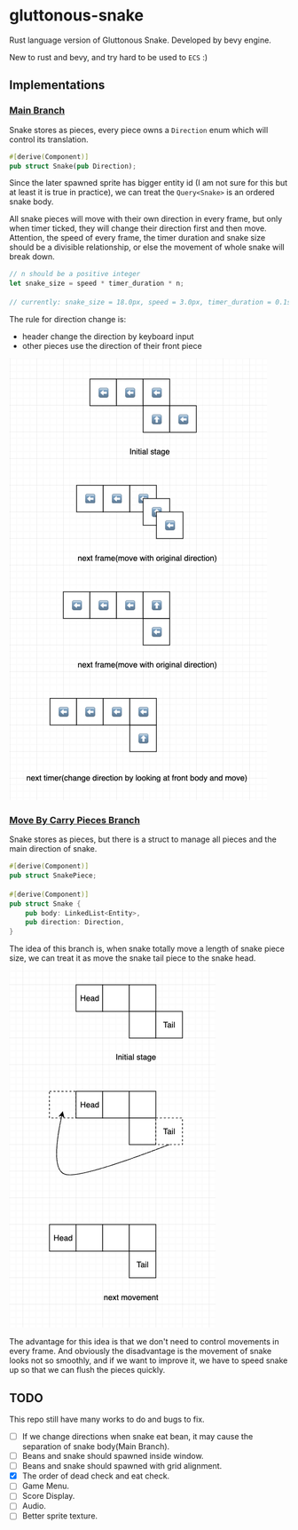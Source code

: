 # gluttonous-snake

Rust language version of Gluttonous Snake. Developed by bevy engine.

New to rust and bevy, and try hard to be used to `ECS` :)

## Implementations

### [Main Branch](https://github.com/sasakiyori/gluttonous-snake/tree/main)

Snake stores as pieces, every piece owns a `Direction` enum which will control its translation.

```rust
#[derive(Component)]
pub struct Snake(pub Direction);
```

Since the later spawned sprite has bigger entity id (I am not sure for this but at least it is true in practice), we can treat the `Query<Snake>` is an ordered snake body.  

All snake pieces will move with their own direction in every frame, but only when timer ticked, they will change their direction first and then move. Attention, the speed of every frame, the timer duration and snake size should be a divisible relationship, or else the movement of whole snake will break down.

```rust
// n should be a positive integer
let snake_size = speed * timer_duration * n;

// currently: snake_size = 18.0px, speed = 3.0px, timer_duration = 0.1s, frame = 1/60 s
```

The rule for direction change is:  

- header change the direction by keyboard input
- other pieces use the direction of their front piece

![snake move](doc/m1.png)

### [Move By Carry Pieces Branch](https://github.com/sasakiyori/gluttonous-snake/tree/move_by_carry_pieces)

Snake stores as pieces, but there is a struct to manage all pieces and the main direction of snake.

```rust
#[derive(Component)]
pub struct SnakePiece;

#[derive(Component)]
pub struct Snake {
    pub body: LinkedList<Entity>,
    pub direction: Direction,
}
```

The idea of this branch is, when snake totally move a length of snake piece size, we can treat it as move the snake tail piece to the snake head.  
![snake move](doc/m2.png)

The advantage for this idea is that we don't need to control movements in every frame. And obviously the disadvantage is the movement of snake looks not so smoothly, and if we want to improve it, we have to speed snake up so that we can flush the pieces quickly.

## TODO

This repo still have many works to do and bugs to fix.

- [ ] If we change directions when snake eat bean, it may cause the separation of snake body(Main Branch).
- [ ] Beans and snake should spawned inside window.
- [ ] Beans and snake should spawned with grid alignment.
- [x] The order of dead check and eat check.
- [ ] Game Menu.
- [ ] Score Display.
- [ ] Audio.
- [ ] Better sprite texture.
